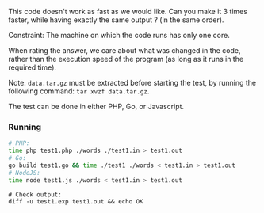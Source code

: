 
This code doesn't work as fast as we would like. Can you make it 3 times faster,
while having exactly the same output ? (in the same order).

Constraint: The machine on which the code runs has only one core.

When rating the answer, we care about what was changed in the code, 
rather than the execution speed of the program (as long as it runs in the
required time).

Note: `data.tar.gz` must be extracted before starting the test, by running the
following command: `tar xvzf data.tar.gz`.

The test can be done in either PHP, Go, or Javascript.

### Running

``` sh
# PHP:
time php test1.php ./words ./test1.in > test1.out
# Go:
go build test1.go && time ./test1 ./words < test1.in > test1.out
# NodeJS:
time node test1.js ./words < test1.in > test1.out
```

```
# Check output:
diff -u test1.exp test1.out && echo OK
```
